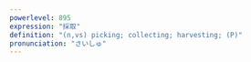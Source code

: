 ```yaml
---
powerlevel: 895
expression: "採取"
definition: "(n,vs) picking; collecting; harvesting; (P)"
pronunciation: "さいしゅ"
---
```

